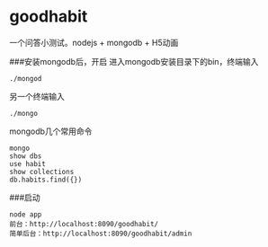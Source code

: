 # goodhabit
一个问答小测试。nodejs + mongodb + H5动画

###安装mongodb后，开启
进入mongodb安装目录下的bin，终端输入
```
./mongod
```
另一个终端输入
```
./mongo
```

mongodb几个常用命令
```
mongo
show dbs
use habit
show collections
db.habits.find({})
```

###启动
```
node app 
前台：http://localhost:8090/goodhabit/
简单后台：http://localhost:8090/goodhabit/admin
```

